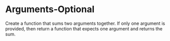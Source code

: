 # Arguments-Optional
Create a function that sums two arguments together. If only one argument is provided, then return a function that expects one argument and returns the sum.
